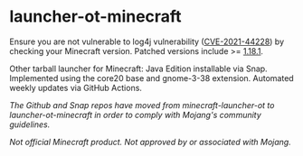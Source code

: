 # launcher-ot-minecraft

Ensure you are not vulnerable to log4j vulnerability ([CVE-2021-44228](https://nvd.nist.gov/vuln/detail/CVE-2021-44228)) by checking your Minecraft version. Patched versions include >= [1.18.1](https://www.minecraft.net/en-us/article/important-message--security-vulnerability-java-edition).

Other tarball launcher for Minecraft: Java Edition installable via Snap. Implemented using the core20 base and gnome-3-38 extension. Automated weekly updates via GitHub Actions.

*The Github and Snap repos have moved from minecraft-launcher-ot to launcher-ot-minecraft in order to comply with Mojang's community guidelines.*

*Not official Minecraft product. Not approved by or associated with Mojang.*
